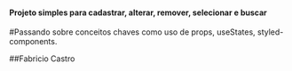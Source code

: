 #### Projeto simples para cadastrar, alterar, remover, selecionar e buscar

#Passando sobre conceitos chaves como uso de props, useStates, styled-components.

##Fabricio Castro
